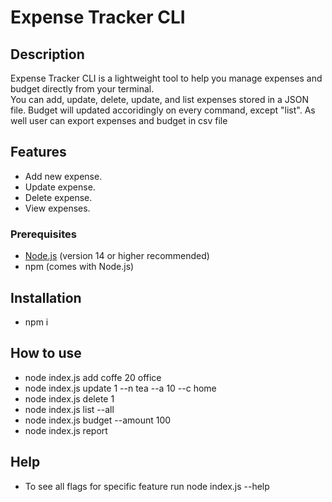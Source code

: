 # Expense Tracker CLI

## Description

Expense Tracker CLI is a lightweight tool to help you manage expenses and budget directly from your terminal.  
You can add, update, delete, update, and list expenses stored in a JSON file. Budget will updated accoridingly on every command, except "list". As well user can export expenses and budget in csv file

## Features

- Add new expense.
- Update expense.
- Delete expense.
- View expenses.

### Prerequisites

- [Node.js](https://nodejs.org/) (version 14 or higher recommended)
- npm (comes with Node.js)

## Installation

- npm i

## How to use

- node index.js add coffe 20 office
- node index.js update 1 --n tea --a 10 --c home
- node index.js delete 1
- node index.js list --all
- node index.js budget --amount 100
- node index.js report

## Help

- To see all flags for specific feature run node index.js --help
